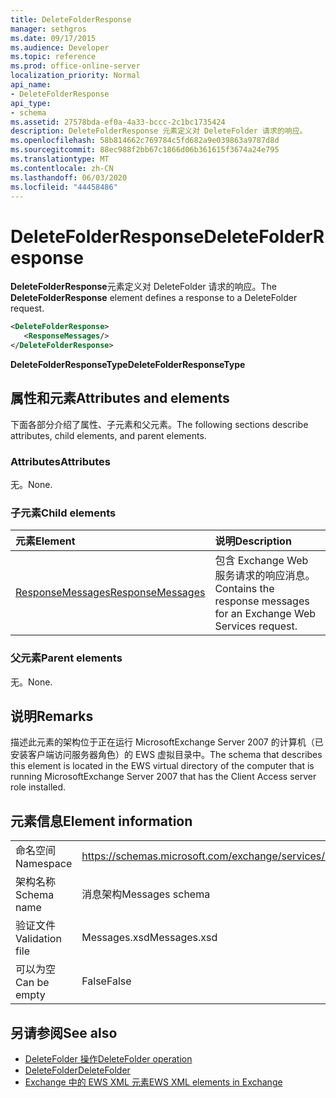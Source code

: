 ```yaml
---
title: DeleteFolderResponse
manager: sethgros
ms.date: 09/17/2015
ms.audience: Developer
ms.topic: reference
ms.prod: office-online-server
localization_priority: Normal
api_name:
- DeleteFolderResponse
api_type:
- schema
ms.assetid: 27578bda-ef0a-4a33-bccc-2c1bc1735424
description: DeleteFolderResponse 元素定义对 DeleteFolder 请求的响应。
ms.openlocfilehash: 58b814662c769784c5fd682a9e039863a9787d8d
ms.sourcegitcommit: 88ec988f2bb67c1866d06b361615f3674a24e795
ms.translationtype: MT
ms.contentlocale: zh-CN
ms.lasthandoff: 06/03/2020
ms.locfileid: "44458486"
---
```

# <a name="deletefolderresponse"></a><span data-ttu-id="8d8b9-103">DeleteFolderResponse</span><span class="sxs-lookup"><span data-stu-id="8d8b9-103">DeleteFolderResponse</span></span>

<span data-ttu-id="8d8b9-104">**DeleteFolderResponse**元素定义对 DeleteFolder 请求的响应。</span><span class="sxs-lookup"><span data-stu-id="8d8b9-104">The **DeleteFolderResponse** element defines a response to a DeleteFolder request.</span></span> 
  
```xml
<DeleteFolderResponse>
   <ResponseMessages/>
</DeleteFolderResponse>
```

 <span data-ttu-id="8d8b9-105">**DeleteFolderResponseType**</span><span class="sxs-lookup"><span data-stu-id="8d8b9-105">**DeleteFolderResponseType**</span></span>
## <a name="attributes-and-elements"></a><span data-ttu-id="8d8b9-106">属性和元素</span><span class="sxs-lookup"><span data-stu-id="8d8b9-106">Attributes and elements</span></span>

<span data-ttu-id="8d8b9-107">下面各部分介绍了属性、子元素和父元素。</span><span class="sxs-lookup"><span data-stu-id="8d8b9-107">The following sections describe attributes, child elements, and parent elements.</span></span>
  
### <a name="attributes"></a><span data-ttu-id="8d8b9-108">Attributes</span><span class="sxs-lookup"><span data-stu-id="8d8b9-108">Attributes</span></span>

<span data-ttu-id="8d8b9-109">无。</span><span class="sxs-lookup"><span data-stu-id="8d8b9-109">None.</span></span>
  
### <a name="child-elements"></a><span data-ttu-id="8d8b9-110">子元素</span><span class="sxs-lookup"><span data-stu-id="8d8b9-110">Child elements</span></span>

|<span data-ttu-id="8d8b9-111">**元素**</span><span class="sxs-lookup"><span data-stu-id="8d8b9-111">**Element**</span></span>|<span data-ttu-id="8d8b9-112">**说明**</span><span class="sxs-lookup"><span data-stu-id="8d8b9-112">**Description**</span></span>|
|:-----|:-----|
|[<span data-ttu-id="8d8b9-113">ResponseMessages</span><span class="sxs-lookup"><span data-stu-id="8d8b9-113">ResponseMessages</span></span>](responsemessages.md) <br/> |<span data-ttu-id="8d8b9-114">包含 Exchange Web 服务请求的响应消息。</span><span class="sxs-lookup"><span data-stu-id="8d8b9-114">Contains the response messages for an Exchange Web Services request.</span></span>  <br/> |
   
### <a name="parent-elements"></a><span data-ttu-id="8d8b9-115">父元素</span><span class="sxs-lookup"><span data-stu-id="8d8b9-115">Parent elements</span></span>

<span data-ttu-id="8d8b9-116">无。</span><span class="sxs-lookup"><span data-stu-id="8d8b9-116">None.</span></span>
  
## <a name="remarks"></a><span data-ttu-id="8d8b9-117">说明</span><span class="sxs-lookup"><span data-stu-id="8d8b9-117">Remarks</span></span>

<span data-ttu-id="8d8b9-118">描述此元素的架构位于正在运行 MicrosoftExchange Server 2007 的计算机（已安装客户端访问服务器角色）的 EWS 虚拟目录中。</span><span class="sxs-lookup"><span data-stu-id="8d8b9-118">The schema that describes this element is located in the EWS virtual directory of the computer that is running MicrosoftExchange Server 2007 that has the Client Access server role installed.</span></span>
  
## <a name="element-information"></a><span data-ttu-id="8d8b9-119">元素信息</span><span class="sxs-lookup"><span data-stu-id="8d8b9-119">Element information</span></span>

|||
|:-----|:-----|
|<span data-ttu-id="8d8b9-120">命名空间</span><span class="sxs-lookup"><span data-stu-id="8d8b9-120">Namespace</span></span>  <br/> |https://schemas.microsoft.com/exchange/services/2006/messages  <br/> |
|<span data-ttu-id="8d8b9-121">架构名称</span><span class="sxs-lookup"><span data-stu-id="8d8b9-121">Schema name</span></span>  <br/> |<span data-ttu-id="8d8b9-122">消息架构</span><span class="sxs-lookup"><span data-stu-id="8d8b9-122">Messages schema</span></span>  <br/> |
|<span data-ttu-id="8d8b9-123">验证文件</span><span class="sxs-lookup"><span data-stu-id="8d8b9-123">Validation file</span></span>  <br/> |<span data-ttu-id="8d8b9-124">Messages.xsd</span><span class="sxs-lookup"><span data-stu-id="8d8b9-124">Messages.xsd</span></span>  <br/> |
|<span data-ttu-id="8d8b9-125">可以为空</span><span class="sxs-lookup"><span data-stu-id="8d8b9-125">Can be empty</span></span>  <br/> |<span data-ttu-id="8d8b9-126">False</span><span class="sxs-lookup"><span data-stu-id="8d8b9-126">False</span></span>  <br/> |
   
## <a name="see-also"></a><span data-ttu-id="8d8b9-127">另请参阅</span><span class="sxs-lookup"><span data-stu-id="8d8b9-127">See also</span></span>

- [<span data-ttu-id="8d8b9-128">DeleteFolder 操作</span><span class="sxs-lookup"><span data-stu-id="8d8b9-128">DeleteFolder operation</span></span>](deletefolder-operation.md) 
- [<span data-ttu-id="8d8b9-129">DeleteFolder</span><span class="sxs-lookup"><span data-stu-id="8d8b9-129">DeleteFolder</span></span>](deletefolder.md)
- [<span data-ttu-id="8d8b9-130">Exchange 中的 EWS XML 元素</span><span class="sxs-lookup"><span data-stu-id="8d8b9-130">EWS XML elements in Exchange</span></span>](ews-xml-elements-in-exchange.md)

